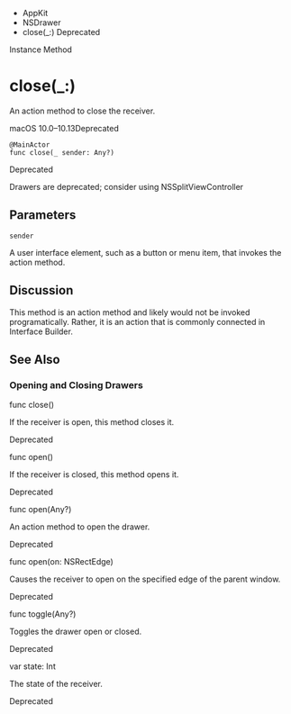 

- AppKit
- NSDrawer
-  close(\_:) Deprecated

Instance Method

# close(\_:)

An action method to close the receiver.

macOS 10.0–10.13Deprecated

``` source
@MainActor
func close(_ sender: Any?)
```

Deprecated

Drawers are deprecated; consider using NSSplitViewController

## Parameters 

`sender`  

A user interface element, such as a button or menu item, that invokes the action method.

## Discussion

This method is an action method and likely would not be invoked programatically. Rather, it is an action that is commonly connected in Interface Builder.

## See Also

### Opening and Closing Drawers

func close()

If the receiver is open, this method closes it.

Deprecated

func open()

If the receiver is closed, this method opens it.

Deprecated

func open(Any?)

An action method to open the drawer.

Deprecated

func open(on: NSRectEdge)

Causes the receiver to open on the specified edge of the parent window.

Deprecated

func toggle(Any?)

Toggles the drawer open or closed.

Deprecated

var state: Int

The state of the receiver.

Deprecated

